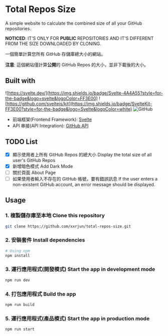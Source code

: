 # Total Repos Size

A simple website to calculate the combined size of all your GitHub repositories.

**NOTICED**: IT'S ONLY FOR **PUBLIC** REPOSITORIES AND IT'S DIFFERENT FROM THE SIZE DOWNLOADED BY CLONING.

一個簡單計算您所有 GitHub 存儲庫總大小的網站。

**注意**: 這個網站僅計算**公開**的 GitHub Repos 的大小，並非下載後的大小。

## Built with

![https://svelte.dev/](https://img.shields.io/badge/Svelte-4A4A55?style=for-the-badge&logo=svelte&logoColor=FF3E00) ![https://github.com/sveltejs/kit](https://img.shields.io/badge/SvelteKit-FF3E00?style=for-the-badge&logo=Svelte&logoColor=white) ![GitHub](https://img.shields.io/badge/GitHub-100000?style=for-the-badge&logo=github&logoColor=white)

- 前端框架(Frontend Framework): [Svelte](https://github.com/sveltejs/svelte)
- API 串接(API Integration): [GitHub API](https://docs.github.com/en/rest)

## TODO List

- [x] 顯示使用者上所有 GitHub Repos 的總大小
      Display the total size of all user's GitHub Repos
- [x] 新增暗色模式
      Add Dark Mode
- [ ] 關於頁面
      About Page
- [ ] 如果使用者輸入不存在的 GitHub 帳號，要有錯誤訊息
      If the user enters a non-existent GitHub account, an error message should be displayed.

## Usage

### 1. 複製儲存庫至本地 Clone this repository

```bash
git clone https://github.com/xxrjun/total-repos-size.git
```

### 2. 安裝套件 Install dependencies

```bash
# Using npm
npm install
```

### 3. 運行應用程式(開發模式) Start the app in development mode

```bash
npm run dev
```

### 4. 打包應用程式 Build the app

```bash
npm run build
```

### 5. 運行應用程式(產品模式) Start the app in production mode

```bash
npm run start
```
